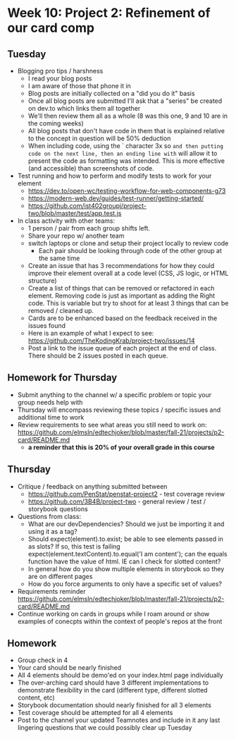 # Week 10: Project 2: Refinement of our card comp
## Tuesday
- Blogging pro tips / harshness
  - I read your blog posts
  - I am aware of those that phone it in
  - Blog posts are initially collected on a "did you do it" basis
  - Once all blog posts are submitted I'll ask that a "series" be created on dev.to which links them all together
  - We'll then review them all as a whole (8 was this one, 9 and 10 are in the coming weeks)
  - All blog posts that don't have code in them that is explained relative to the concept in question will be 50% deduction
  - When including code, using the ` character 3x so ``` and then putting code on the next line, then an ending line with ``` will allow it to present the code as formatting was intended. This is more effective (and accessible) than screenshots of code.
- Test running and how to perform and modify tests to work for your element
  - https://dev.to/open-wc/testing-workflow-for-web-components-g73
  - https://modern-web.dev/guides/test-runner/getting-started/
  - https://github.com/ist402groupj/project-two/blob/master/test/app.test.js
- In class activity with other teams:
  - 1 person / pair from each group shifts left.
  - Share your repo w/ another team
  - switch laptops or clone and setup their project locally to review code
    - Each pair should be looking through code of the other group at the same time
  - Create an issue that has 3 recommendations for how they could improve their element overall at a code level (CSS, JS logic, or HTML structure)
  - Create a list of things that can be removed or refactored in each element. Removing code is just as important as adding the Right code. This is variable but try to shoot for at least 3 things that can be removed / cleaned up.
  - Cards are to be enhanced based on the feedback received in the issues found
  - Here is an example of what I expect to see: https://github.com/TheKodingKrab/project-two/issues/14
  - Post a link to the issue queue of each project at the end of class. There should be 2 issues posted in each queue.
## Homework for Thursday
- Submit anything to the channel w/ a specific problem or topic your group needs help with
- Thursday will encompass reviewing these topics / specific issues and additional time to work
- Review requirements to see what areas you still need to work on: https://github.com/elmsln/edtechjoker/blob/master/fall-21/projects/p2-card/README.md
  - **a reminder that this is 20% of your overall grade in this course**
## Thursday
- Critique / feedback on anything submitted between
  - https://github.com/PenStat/penstat-project2 - test coverage review
  - https://github.com/3B4B/project-two - general review / test / storybook questions
- Questions from class:
  - What are our devDependencies? Should we just be importing it and using it as a tag?
  - Should expect(element).to.exist;  be able to see elements passed in as slots?  If so, this test is failing
expect(element.textContent).to.equal('I am content');  can the equals function have the value of html.  IE can I check for slotted content?
  - In general how do you show multiple elements in storybook so they are on different pages
  - How do you force arguments to only have a specific set of values?
- Requirements reminder https://github.com/elmsln/edtechjoker/blob/master/fall-21/projects/p2-card/README.md 
- Continue working on cards in groups while I roam around or show examples of conecpts within the context of people's repos at the front

## Homework
- Group check in 4
- Your card should be nearly finished
- All 4 elements should be demo'ed on your index.html page individually
- The over-arching card should have 3 different implementations to demonstrate flexibility in the card (different type, different slotted content, etc)
- Storybook documentation should nearly finished for all 3 elements
- Test coverage should be attempted for all 4 elements
- Post to the channel your updated Teamnotes and include in it any last lingering questions that we could possibly clear up Tuesday
